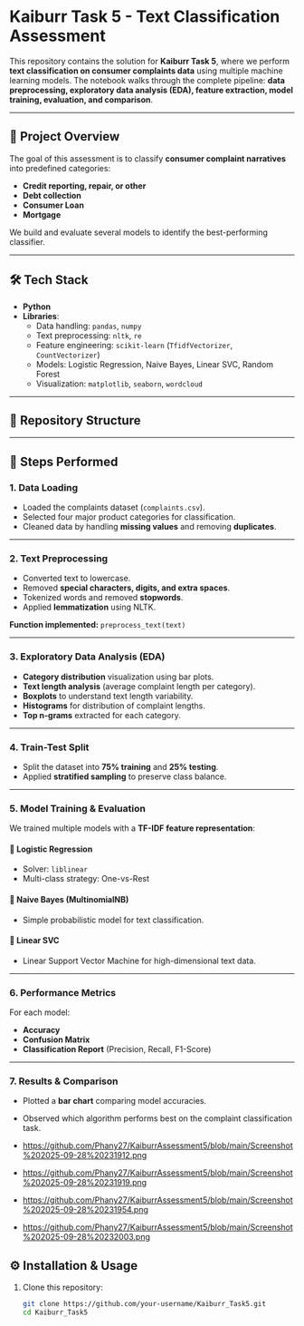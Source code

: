 
# Kaiburr Task 5 - Text Classification Assessment

This repository contains the solution for **Kaiburr Task 5**, where we perform **text classification on consumer complaints data** using multiple machine learning models. The notebook walks through the complete pipeline: **data preprocessing, exploratory data analysis (EDA), feature extraction, model training, evaluation, and comparison**.

---

## 📌 Project Overview
The goal of this assessment is to classify **consumer complaint narratives** into predefined categories:
- **Credit reporting, repair, or other**
- **Debt collection**
- **Consumer Loan**
- **Mortgage**

We build and evaluate several models to identify the best-performing classifier.

---

## 🛠️ Tech Stack
- **Python**
- **Libraries**:
  - Data handling: `pandas`, `numpy`
  - Text preprocessing: `nltk`, `re`
  - Feature engineering: `scikit-learn` (`TfidfVectorizer`, `CountVectorizer`)
  - Models: Logistic Regression, Naive Bayes, Linear SVC, Random Forest
  - Visualization: `matplotlib`, `seaborn`, `wordcloud`

---

## 📂 Repository Structure
---

## 🚀 Steps Performed

### **1. Data Loading**
- Loaded the complaints dataset (`complaints.csv`).
- Selected four major product categories for classification.
- Cleaned data by handling **missing values** and removing **duplicates**.

---

### **2. Text Preprocessing**
- Converted text to lowercase.
- Removed **special characters, digits, and extra spaces**.
- Tokenized words and removed **stopwords**.
- Applied **lemmatization** using NLTK.

**Function implemented:** `preprocess_text(text)`

---

### **3. Exploratory Data Analysis (EDA)**
- **Category distribution** visualization using bar plots.
- **Text length analysis** (average complaint length per category).
- **Boxplots** to understand text length variability.
- **Histograms** for distribution of complaint lengths.
- **Top n-grams** extracted for each category.

---

### **4. Train-Test Split**
- Split the dataset into **75% training** and **25% testing**.
- Applied **stratified sampling** to preserve class balance.

---

### **5. Model Training & Evaluation**
We trained multiple models with a **TF-IDF feature representation**:

#### 🔹 Logistic Regression
- Solver: `liblinear`
- Multi-class strategy: One-vs-Rest

#### 🔹 Naive Bayes (MultinomialNB)
- Simple probabilistic model for text classification.

#### 🔹 Linear SVC
- Linear Support Vector Machine for high-dimensional text data.

---

### **6. Performance Metrics**
For each model:
- **Accuracy**
- **Confusion Matrix**
- **Classification Report** (Precision, Recall, F1-Score)

---

### **7. Results & Comparison**
- Plotted a **bar chart** comparing model accuracies.
- Observed which algorithm performs best on the complaint classification task.

- https://github.com/Phany27/KaiburrAssessment5/blob/main/Screenshot%202025-09-28%20231912.png
- https://github.com/Phany27/KaiburrAssessment5/blob/main/Screenshot%202025-09-28%20231919.png
- https://github.com/Phany27/KaiburrAssessment5/blob/main/Screenshot%202025-09-28%20231954.png
- https://github.com/Phany27/KaiburrAssessment5/blob/main/Screenshot%202025-09-28%20232003.png



## ⚙️ Installation & Usage
1. Clone this repository:
   ```bash
   git clone https://github.com/your-username/Kaiburr_Task5.git
   cd Kaiburr_Task5

